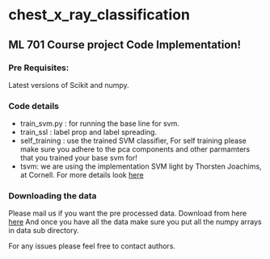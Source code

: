 # chest_x_ray_classification

## ML 701 Course project Code Implementation!

### Pre Requisites: 

Latest versions of Scikit and numpy. 

### Code details

- train_svm.py : for running the base line for svm. 
- train_ssl : label prop and label spreading. 
- self_training : use the trained SVM classifier, For self training please make sure you adhere to the pca components and other parmamters that you trained your base svm for! 
- tsvm: we are using the implementation SVM light by Thorsten Joachims, at Cornell. For more details look [here](http://svmlight.joachims.org/)

### Downloading the data 

Please mail us if you want the pre processed data. 
Download from here [here](https://drive.google.com/open?id=1sfSE2H1GbaUKanEKEc2_AKdhGOJpyUET) And once you have all the data make sure you put all the numpy arrays in data sub directory. 

For any issues please feel free to contact authors. 